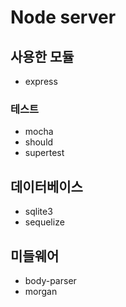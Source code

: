 # Node server

## 사용한 모듈

- express

### 테스트

- mocha
- should
- supertest

## 데이터베이스

- sqlite3
- sequelize

## 미들웨어

- body-parser
- morgan
